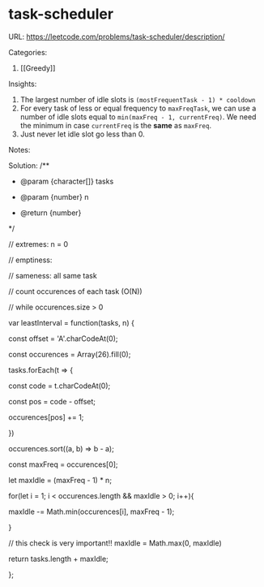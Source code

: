 # task-scheduler

URL: https://leetcode.com/problems/task-scheduler/description/

Categories:
1. [[Greedy]]

Insights:
1. The largest number of idle slots is `(mostFrequentTask - 1) * cooldown`
2. For every task of less or equal frequency to `maxFreqTask`, we can use a number of idle slots equal to `min(maxFreq - 1, currentFreq)`.  We need the minimum in case `currentFreq` is the **same** as  `maxFreq`.
3. Just never let idle slot go less than 0.

Notes:

Solution:
/**

* @param {character[]} tasks

* @param {number} n

* @return {number}

*/

// extremes: n = 0

// emptiness:

// sameness: all same task

// count occurences of each task (O(N))

// while occurences.size > 0

var leastInterval = function(tasks, n) {

const offset = 'A'.charCodeAt(0);

const occurences = Array(26).fill(0);

  

tasks.forEach(t => {

const code = t.charCodeAt(0);

const pos = code - offset;

occurences[pos] += 1;

})

  

occurences.sort((a, b) => b - a);

  

const maxFreq = occurences[0];

let maxIdle = (maxFreq - 1) * n;

  

for(let i = 1; i < occurences.length && maxIdle > 0; i++){

maxIdle -= Math.min(occurences[i], maxFreq - 1);

}

  
// this check is very important!!
maxIdle = Math.max(0, maxIdle)

return tasks.length + maxIdle;

};
```